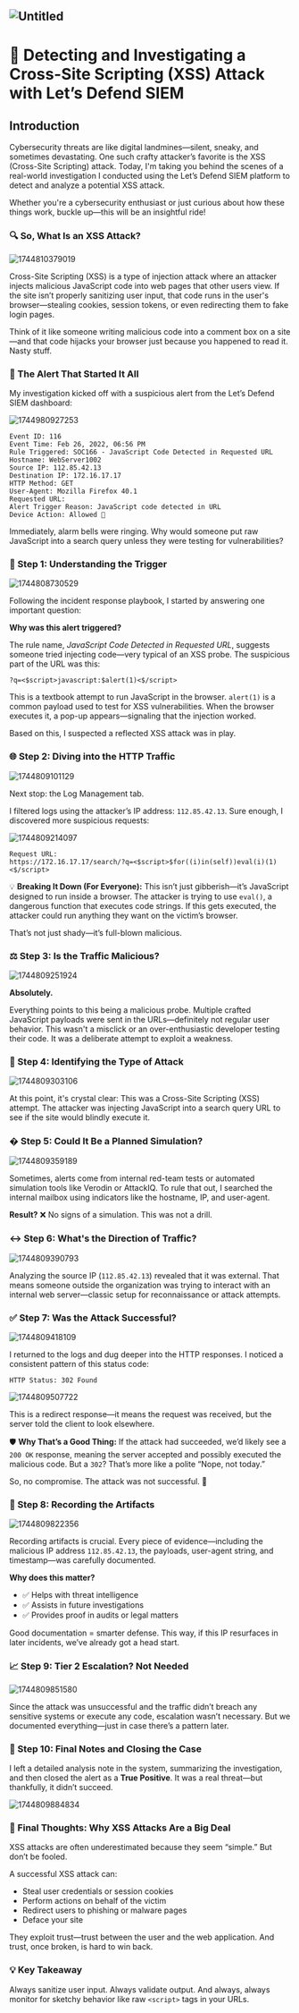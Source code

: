 ![Untitled](https://github.com/user-attachments/assets/4d3d2eba-c800-4ad3-8909-8e6e85ad2bf0)
----

# 🚨 Detecting and Investigating a Cross-Site Scripting (XSS) Attack with Let’s Defend SIEM

## Introduction

Cybersecurity threats are like digital landmines—silent, sneaky, and sometimes devastating. One such crafty attacker’s favorite is the XSS (Cross-Site Scripting) attack. Today, I'm taking you behind the scenes of a real-world investigation I conducted using the Let’s Defend SIEM platform to detect and analyze a potential XSS attack.  

Whether you're a cybersecurity enthusiast or just curious about how these things work, buckle up—this will be an insightful ride!  

### 🔍 So, What Is an XSS Attack?  

![1744810379019](https://github.com/user-attachments/assets/963f70b7-44ce-41f0-805e-e2db2a4971b5)

Cross-Site Scripting (XSS) is a type of injection attack where an attacker injects malicious JavaScript code into web pages that other users view. If the site isn’t properly sanitizing user input, that code runs in the user's browser—stealing cookies, session tokens, or even redirecting them to fake login pages.  

Think of it like someone writing malicious code into a comment box on a site—and that code hijacks your browser just because you happened to read it. Nasty stuff.  

### 🧭 The Alert That Started It All  
My investigation kicked off with a suspicious alert from the Let’s Defend SIEM dashboard:  

![1744980927253](https://github.com/user-attachments/assets/b0cd5318-2714-4a4d-8799-2e5b1d07e5e0)

```
Event ID: 116  
Event Time: Feb 26, 2022, 06:56 PM  
Rule Triggered: SOC166 - JavaScript Code Detected in Requested URL  
Hostname: WebServer1002  
Source IP: 112.85.42.13  
Destination IP: 172.16.17.17  
HTTP Method: GET  
User-Agent: Mozilla Firefox 40.1  
Requested URL:  
Alert Trigger Reason: JavaScript code detected in URL  
Device Action: Allowed 😬  
```  

Immediately, alarm bells were ringing. Why would someone put raw JavaScript into a search query unless they were testing for vulnerabilities?  

### 🧩 Step 1: Understanding the Trigger  

![1744808730529](https://github.com/user-attachments/assets/cbe1c7e1-a10f-401c-8c3a-8f90caa31fd4)

Following the incident response playbook, I started by answering one important question:  

**Why was this alert triggered?**  

The rule name, *JavaScript Code Detected in Requested URL*, suggests someone tried injecting code—very typical of an XSS probe. The suspicious part of the URL was this:  

```
?q=<$script>javascript:$alert(1)<$/script>  
```  

This is a textbook attempt to run JavaScript in the browser. `alert(1)` is a common payload used to test for XSS vulnerabilities. When the browser executes it, a pop-up appears—signaling that the injection worked.  

Based on this, I suspected a reflected XSS attack was in play.  

### 🌐 Step 2: Diving into the HTTP Traffic  

![1744809101129](https://github.com/user-attachments/assets/1ec1f3cb-7d20-4850-ae6a-94a305058dce)

Next stop: the Log Management tab.  

I filtered logs using the attacker’s IP address: `112.85.42.13`. Sure enough, I discovered more suspicious requests:  

![1744809214097](https://github.com/user-attachments/assets/a97d44f2-ed28-4466-ae68-3f05d86ef431)

```
Request URL:  
https://172.16.17.17/search/?q=<$script>$for((i)in(self))eval(i)(1)<$/script>  
```  

💡 **Breaking It Down (For Everyone):** This isn’t just gibberish—it’s JavaScript designed to run inside a browser. The attacker is trying to use `eval()`, a dangerous function that executes code strings. If this gets executed, the attacker could run anything they want on the victim’s browser.  

That’s not just shady—it’s full-blown malicious.  

### ⚖️ Step 3: Is the Traffic Malicious?  

![1744809251924](https://github.com/user-attachments/assets/fc6820ee-bd4a-4e1f-abda-02964e39da12)

**Absolutely.**  

Everything points to this being a malicious probe. Multiple crafted JavaScript payloads were sent in the URLs—definitely not regular user behavior. This wasn't a misclick or an over-enthusiastic developer testing their code. It was a deliberate attempt to exploit a weakness.  

### 🎯 Step 4: Identifying the Type of Attack  

![1744809303106](https://github.com/user-attachments/assets/9fcaedc0-0444-4f83-9462-8334667b0ed0)

At this point, it's crystal clear: This was a Cross-Site Scripting (XSS) attempt. The attacker was injecting JavaScript into a search query URL to see if the site would blindly execute it.  

### � Step 5: Could It Be a Planned Simulation?  

![1744809359189](https://github.com/user-attachments/assets/d7a02029-ae63-4849-8676-ac93e8724f9e)

Sometimes, alerts come from internal red-team tests or automated simulation tools like Verodin or AttackIQ. To rule that out, I searched the internal mailbox using indicators like the hostname, IP, and user-agent.  

**Result?** ❌ No signs of a simulation. This was not a drill.  

### ↔️ Step 6: What's the Direction of Traffic?  

![1744809390793](https://github.com/user-attachments/assets/4350bbad-1819-4dde-b4c5-3666b52dee53)

Analyzing the source IP (`112.85.42.13`) revealed that it was external. That means someone outside the organization was trying to interact with an internal web server—classic setup for reconnaissance or attack attempts.  

### ✅ Step 7: Was the Attack Successful?  

![1744809418109](https://github.com/user-attachments/assets/b63ac36d-3ad0-4f33-95c0-2cfd236a8133)

I returned to the logs and dug deeper into the HTTP responses. I noticed a consistent pattern of this status code:  

```
HTTP Status: 302 Found  
```  
![1744809507722](https://github.com/user-attachments/assets/98ac87f2-ddfc-4c49-bdcf-0a3977e52e48)

This is a redirect response—it means the request was received, but the server told the client to look elsewhere.  

🛡️ **Why That’s a Good Thing:** If the attack had succeeded, we’d likely see a `200 OK` response, meaning the server accepted and possibly executed the malicious code. But a `302`? That’s more like a polite “Nope, not today.”  

So, no compromise. The attack was not successful. 🎉  

### 📁 Step 8: Recording the Artifacts  

![1744809822356](https://github.com/user-attachments/assets/cbbdf0c9-0de4-4e4b-9101-f303bc825362)

Recording artifacts is crucial. Every piece of evidence—including the malicious IP address `112.85.42.13`, the payloads, user-agent string, and timestamp—was carefully documented.  

**Why does this matter?**  
- ✅ Helps with threat intelligence  
- ✅ Assists in future investigations  
- ✅ Provides proof in audits or legal matters  

Good documentation = smarter defense. This way, if this IP resurfaces in later incidents, we’ve already got a head start.  

### 📈 Step 9: Tier 2 Escalation? Not Needed  

![1744809851580](https://github.com/user-attachments/assets/ce73d789-76dc-4153-bf1c-875678103150)

Since the attack was unsuccessful and the traffic didn’t breach any sensitive systems or execute any code, escalation wasn’t necessary. But we documented everything—just in case there’s a pattern later.  

### 📝 Step 10: Final Notes and Closing the Case  
I left a detailed analysis note in the system, summarizing the investigation, and then closed the alert as a **True Positive**. It was a real threat—but thankfully, it didn’t succeed.  

![1744809884834](https://github.com/user-attachments/assets/7e2d811c-e74d-4838-87ac-2ebff54b8f46)

### 🧠 Final Thoughts: Why XSS Attacks Are a Big Deal  
XSS attacks are often underestimated because they seem “simple.” But don’t be fooled.  

A successful XSS attack can:  
- Steal user credentials or session cookies  
- Perform actions on behalf of the victim  
- Redirect users to phishing or malware pages  
- Deface your site  

They exploit trust—trust between the user and the web application. And trust, once broken, is hard to win back.  

### 💡 Key Takeaway  
Always sanitize user input. Always validate output. And always, always monitor for sketchy behavior like raw `<script>` tags in your URLs.  
